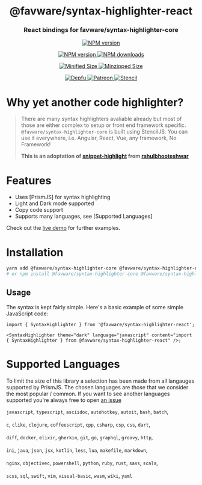 <div align="center">
<p>
<h1> @favware/syntax-highlighter-react </h1>
<h3> React bindings for favware/syntax-highlighter-core </h3>
</p>
<p>
	<a href="https://github.com/favware/syntax-highlighter/blob/master/LICENSE.md">
	<img src="https://img.shields.io/github/license/favware/syntax-highlighter?logo=github&maxAge=3600&style=flat-square" alt="NPM version" />
	</a>
</p>
<p>
<a href="https://www.npmjs.com/package/favware/syntax-highlighter-react">
<img src="https://img.shields.io/npm/v/favware/syntax-highlighter-react.svg?maxAge=3600&logo=npm&style=flat-square" alt="NPM version" />
</a>
	
<a href="https://www.npmjs.com/package/favware/syntax-highlighter-react">
<img src="https://img.shields.io/npm/dt/favware/syntax-highlighter-react.svg?maxAge=3600&logo=npm&style=flat-square" alt="NPM downloads" />
</a>
</p>
<p>
<a href="https://bundlephobia.com/result?p=favware/syntax-highlighter-react">
<img src="https://img.shields.io/bundlephobia/min/favware/syntax-highlighter-react?label=minified&logo=webpack&maxAge=3600&style=flat-square" alt="Minified Size">
</a>

<a href="https://bundlephobia.com/result?p=favware/syntax-highlighter-react">
<img src="https://img.shields.io/bundlephobia/minzip/favware/syntax-highlighter-react?label=minzipped&logo=webpack&maxAge=3600&style=flat-square" alt="Minzipped Size">
</a>
</p>

<a href="https://depfu.com/github/favware/syntax-highlighter?project_id=13651">
<img src="https://badges.depfu.com/badges/4853d088999fc77ee0f8377b3fb52d9a/count.svg" alt="Depfu" />
</a>

<a href="https://donate.favware.tech/patreon">
<img src="https://img.shields.io/badge/donate-patreon-F96854.svg?logo=patreon" alt="Patreon" />
</a>

<a href="https://stenciljs.com/">
<img src="https://img.shields.io/badge/-Built%20With%20Stencil-16161d.svg?logo=data%3Aimage%2Fsvg%2Bxml%3Bbase64%2CPD94bWwgdmVyc2lvbj0iMS4wIiBlbmNvZGluZz0idXRmLTgiPz4KPCEtLSBHZW5lcmF0b3I6IEFkb2JlIElsbHVzdHJhdG9yIDE5LjIuMSwgU1ZHIEV4cG9ydCBQbHVnLUluIC4gU1ZHIFZlcnNpb246IDYuMDAgQnVpbGQgMCkgIC0tPgo8c3ZnIHZlcnNpb249IjEuMSIgaWQ9IkxheWVyXzEiIHhtbG5zPSJodHRwOi8vd3d3LnczLm9yZy8yMDAwL3N2ZyIgeG1sbnM6eGxpbms9Imh0dHA6Ly93d3cudzMub3JnLzE5OTkveGxpbmsiIHg9IjBweCIgeT0iMHB4IgoJIHZpZXdCb3g9IjAgMCA1MTIgNTEyIiBzdHlsZT0iZW5hYmxlLWJhY2tncm91bmQ6bmV3IDAgMCA1MTIgNTEyOyIgeG1sOnNwYWNlPSJwcmVzZXJ2ZSI%2BCjxzdHlsZSB0eXBlPSJ0ZXh0L2NzcyI%2BCgkuc3Qwe2ZpbGw6I0ZGRkZGRjt9Cjwvc3R5bGU%2BCjxwYXRoIGNsYXNzPSJzdDAiIGQ9Ik00MjQuNywzNzMuOWMwLDM3LjYtNTUuMSw2OC42LTkyLjcsNjguNkgxODAuNGMtMzcuOSwwLTkyLjctMzAuNy05Mi43LTY4LjZ2LTMuNmgzMzYuOVYzNzMuOXoiLz4KPHBhdGggY2xhc3M9InN0MCIgZD0iTTQyNC43LDI5Mi4xSDE4MC40Yy0zNy42LDAtOTIuNy0zMS05Mi43LTY4LjZ2LTMuNkgzMzJjMzcuNiwwLDkyLjcsMzEsOTIuNyw2OC42VjI5Mi4xeiIvPgo8cGF0aCBjbGFzcz0ic3QwIiBkPSJNNDI0LjcsMTQxLjdIODcuN3YtMy42YzAtMzcuNiw1NC44LTY4LjYsOTIuNy02OC42SDMzMmMzNy45LDAsOTIuNywzMC43LDkyLjcsNjguNlYxNDEuN3oiLz4KPC9zdmc%2BCg%3D%3D&colorA=16161d&style=flat-square" Alt="Stencil" />
</a>
</div>

# Why yet another code highlighter?

> There are many syntax highlighters avaliable already but most of those are either complex to setup or front end framework specific. `@favware/syntax-highlighter-core` is built using StencilJS. You can use it everywhere, i.e. Angular, React, Vue, any framework, No Framework!
>
> **This is an adoptation of [snippet-highlight] from [rahulbhooteshwar]**

# Features

-   Uses [PrismJS] for syntax highlighting
-   Light and Dark mode supported
-   Copy code support
-   Supports many languages, see [Supported Languages]

Check out the [live demo](https://syntax-highlighter.now.sh/) for further examples.

# Installation

```bash
yarn add @favware/syntax-highlighter-core @favware/syntax-highlighter-react
# or npm install @favware/syntax-highlighter-core @favware/syntax-highlighter-react
```

## Usage

The syntax is kept fairly simple. Here's a basic example of some simple JavaScript code:

```tsx
import { SyntaxHighlighter } from '@favware/syntax-highlighter-react';

<SyntaxHighlighter theme="dark" language="javascript" content="import { SyntaxHighlighter } from @favware/syntax-highlighter-react" />;
```

# Supported Languages

To limit the size of this library a selection has been made from all langauges supported by PrismJS. The chosen languages are those that we consider the most popular / common. If you want to see another languages supported you're always free to open [an issue]

`javascript`, `typescript`, `asciidoc`, `autohotkey`, `autoit`, `bash`, `batch`,  
&nbsp;  
`c`, `clike`, `clojure`, `coffeescript`, `cpp`, `csharp`, `csp`, `css`, `dart`,  
&nbsp;  
`diff`, `docker`, `elixir`, `gherkin`, `git`, `go`, `graphql`, `groovy`, `http`,  
&nbsp;  
`ini`, `java`, `json`, `jsx`, `kotlin`, `less`, `lua`, `makefile`, `markdown`,  
&nbsp;  
`nginx`, `objectivec`, `powershell`, `python`, `ruby`, `rust`, `sass`, `scala`,  
&nbsp;  
`scss`, `sql`, `swift`, `vim`, `visual-basic`, `wasm`, `wiki`, `yaml`

<!-- LINK DUMP -->

[snippet-highlight]: https://github.com/rahulbhooteshwar/snippet-highlight
[rahulbhooteshwar]: https://github.com/rahulbhooteshwar
[an issue]: https://github.com/favware/syntax-highlighter/issues/new
